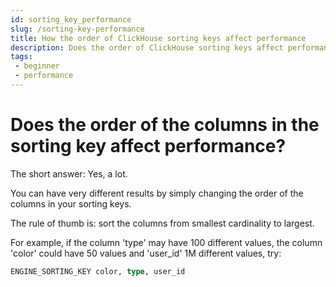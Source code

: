 ```yaml
---
id: sorting_key_performance
slug: /sorting-key-performance
title: How the order of ClickHouse sorting keys affect performance
description: Does the order of ClickHouse sorting keys affect performance? Read this to learn the answer.
tags: 
 - beginner
 - performance
---
```


# Does the order of the columns in the sorting key affect performance?

The short answer: Yes, a lot.

You can have very different results by simply changing the order of the columns in your sorting keys.

The rule of thumb is: sort the columns from smallest cardinality to largest.

For example, if the column 'type' may have 100 different values, the column 'color' could have 50 values and 'user_id' 1M different values, try:

```sql
ENGINE_SORTING_KEY color, type, user_id
```

